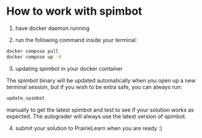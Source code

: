 # How to work with spimbot

1. have docker daemon running

2. run the following command inside your terminal:

  ```sh
  docker compose pull 
  docker compose up -d
  ```

3. updating spimbot in your docker container
  
  The spimbot binary will be updated automatically when you open up a new terminal session, but if you wish to be extra safe, you can always run:

  ```sh
  update_spimbot
  ```
  
  manually to get the latest spimbot and test to see if your solution works as expected. The autograder will always use the latest version of spimbot.


4. submit your solution to PrairieLearn when you are ready :)
